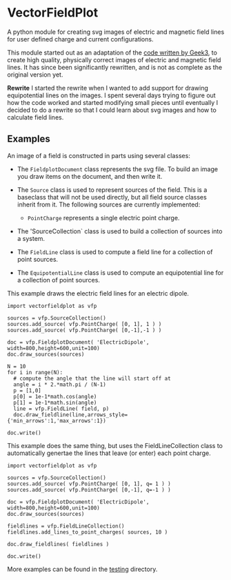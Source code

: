 # VectorFieldPlot

A python module for creating svg images of electric and magnetic field lines for user defined charge and current configurations.

This module started out as an adaptation of the
[code written by Geek3](http://commons.wikimedia.org/wiki/User:Geek3/VectorFieldPlot),
to create high quality, physically correct images of electric and magnetic field lines.
It has since been significantly rewritten, and is not as complete as the original version yet.

**Rewrite**
I started the rewrite when I wanted to add support for drawing equipotential lines on the images. I spent several days trying to figure
out how the code worked and started modifying small pieces until eventually I decided to do a rewrite so that I could learn about svg images
and how to calculate field lines.

## Examples

An image of a field is constructed in parts using several classes:

  - The `FieldplotDocument` class represents the svg file. To build an image you draw items on the document,
    and then write it.

  - The `Source` class is used to represent sources of the field. This is a baseclass that will not be used directly,
    but all field source classes inherit from it. The following sources are currently implemented:

      - `PointCharge` represents a single electric point charge.

  - The 'SourceCollection` class is used to build a collection of sources into a system.

  - The `FieldLine` class is used to compute a field line for a collection of point sources.

  - The `EquipotentialLine` class is used to compute an equipotential line for a collection of point sources.


This example draws the electric field lines for an electric dipole.

```
import vectorfieldplot as vfp

sources = vfp.SourceCollection()
sources.add_source( vfp.PointCharge( [0, 1], 1 ) )
sources.add_source( vfp.PointCharge( [0,-1],-1 ) )

doc = vfp.FieldplotDocument( 'ElectricDipole', width=800,height=600,unit=100)
doc.draw_sources(sources)

N = 10
for i in range(N):
  # compute the angle that the line will start off at
  angle = i * 2.*math.pi / (N-1)
  p = [1,0]
  p[0] = 1e-1*math.cos(angle)
  p[1] = 1e-1*math.sin(angle)
  line = vfp.FieldLine( field, p)
  doc.draw_fieldline(line,arrows_style={'min_arrows':1,'max_arrows':1})

doc.write()
```

This example does the same thing, but uses the FieldLineCollection class to automatically genertae the lines
that leave (or enter) each point charge.

```
import vectorfieldplot as vfp

sources = vfp.SourceCollection()
sources.add_source( vfp.PointCharge( [0, 1], q= 1 ) )
sources.add_source( vfp.PointCharge( [0,-1], q=-1 ) )

doc = vfp.FieldplotDocument( 'ElectricDipole', width=800,height=600,unit=100)
doc.draw_sources(sources)

fieldlines = vfp.FieldLineCollection()
fieldlines.add_lines_to_point_charges( sources, 10 )

doc.draw_fieldlines( fieldlines )

doc.write()
```


More examples can be found in the [testing](testing) directory.
